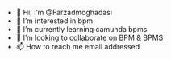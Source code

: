 - 👋 Hi, I’m @Farzadmoghadasi
- 👀 I’m interested in bpm
- 🌱 I’m currently learning camunda bpms
- 💞️ I’m looking to collaborate on BPM & BPMS
- 📫 How to reach me email addressed

<!---
Farzadmoghadasi/Farzadmoghadasi is a  special ✨ repository because its `README.md` (this file) appears on your GitHub profile.
You can click the Preview link to take a look at your changes.
--->
